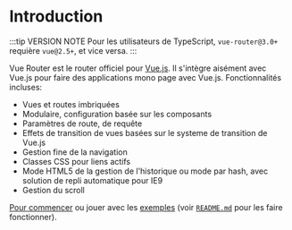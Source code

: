 # Introduction

<Bit/>

:::tip VERSION NOTE
Pour les utilisateurs de TypeScript, `vue-router@3.0+` requière `vue@2.5+`, et vice versa.
:::

Vue Router est le router officiel pour [Vue.js](http://vuejs.org). Il s'intègre aisément avec Vue.js pour faire des applications mono page avec Vue.js. Fonctionnalités incluses:

- Vues et routes imbriquées
- Modulaire, configuration basée sur les composants
- Paramètres de route, de requête
- Effets de transition de vues basées sur le systeme de transition de Vue.js
- Gestion fine de la navigation
- Classes CSS pour liens actifs
- Mode HTML5 de la gestion de l'historique ou mode par hash, avec solution de repli automatique pour IE9
- Gestion du scroll

[Pour commencer](./guide/) ou jouer avec les [exemples](https://github.com/vuejs/vue-router/tree/dev/examples) (voir [`README.md`](https://github.com/vuejs/vue-router/) pour les faire fonctionner).
